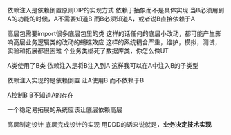 
依赖注入是依赖倒置原则DIP的实现方式
依赖于抽象而不是具体实现
当B必须用到A的功能的时候，A不需要知道B
而B必须知道A，或者说B直接依赖于A

高层包需要import很多底层包里的类
这样的话任何的底层小改动，都可能产生影响高层业务逻辑类的改动的蝴蝶效应
这样的系统耦合严重，维护，模拟，测试，实验和拓展都很困难
个业务类绑死了数据库类，你怎么做UT


A类使用了B类
依赖注入是将B注入到A
这样我可以在A中注入B的子类型

依赖注入实现的是依赖倒置
让A使用B 而不依赖于B

A控制B B不知道A的存在 


一个稳定易拓展的系统应该让底层依赖高层

高层制定设计 底层完成设计的实现
用DDD的话来说就是，**业务决定技术实现**


